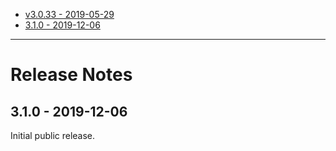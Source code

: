 * [v3.0.33 - 2019-05-29](https://github.com/human-nature-lab/trellis/releases/download/3.0.33/Trellis-3.0.33.zip)
* [3.1.0 - 2019-12-06](https://github.com/human-nature-lab/trellis/releases/download/3.1.0/Trellis-3.1.0.zip)

---
# Release Notes

## 3.1.0 - 2019-12-06

Initial public release.

